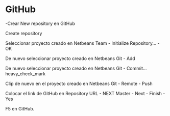 # GitHub

-Crear New repository en GitHub

Create repository

Seleccionar proyecto creado en Netbeans
Team - Initialize Repository... - OK

De nuevo seleccionar proyecto creado en Netbeans
Git - Add

De nuevo seleccionar proyecto creado en Netbeans
Git - Commit... heavy_check_mark

Clip de nuevo en el proyecto creado en Netbeans
Git - Remote - Push

Colocar el link de GitHub en Repository URL - NEXT
Master - Next - Finish - Yes

F5 en GitHub.
